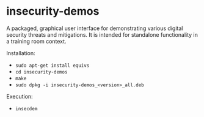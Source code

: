insecurity-demos
=============

A packaged, graphical user interface for demonstrating various digital
security threats and mitigations. It is intended for standalone
functionality in a training room context.

Installation:
* `sudo apt-get install equivs`
* `cd insecurity-demos`
* `make`
* `sudo dpkg -i insecurity-demos_<version>_all.deb`

Execution:
* `insecdem`
